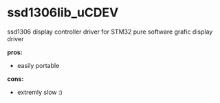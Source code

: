 # ssd1306lib_uCDEV
ssd1306 display controller driver for STM32
pure software grafic display driver

**pros:**
* easily portable

**cons:**
* extremly slow :)

